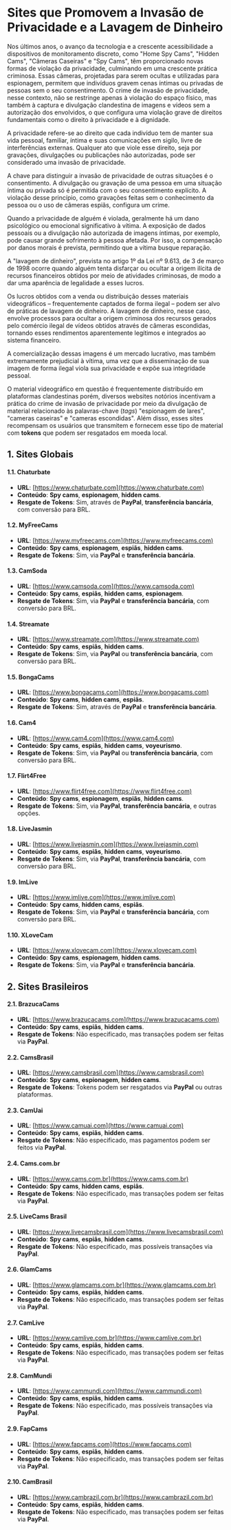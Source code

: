 # Sites que Promovem a Invasão de Privacidade e a Lavagem de Dinheiro

Nos últimos anos, o avanço da tecnologia e a crescente acessibilidade a dispositivos de monitoramento discreto, como "Home Spy Cams", "Hidden Cams", "Câmeras Caseiras" e "Spy Cams", têm proporcionado novas formas de violação da privacidade, culminando em uma crescente prática criminosa. Essas câmeras, projetadas para serem ocultas e utilizadas para espionagem, permitem que indivíduos gravem cenas íntimas ou privadas de pessoas sem o seu consentimento. O crime de invasão de privacidade, nesse contexto, não se restringe apenas à violação do espaço físico, mas também à captura e divulgação clandestina de imagens e vídeos sem a autorização dos envolvidos, o que configura uma violação grave de direitos fundamentais como o direito à privacidade e à dignidade.

A privacidade refere-se ao direito que cada indivíduo tem de manter sua vida pessoal, familiar, íntima e suas comunicações em sigilo, livre de interferências externas. Qualquer ato que viole esse direito, seja por gravações, divulgações ou publicações não autorizadas, pode ser considerado uma invasão de privacidade.

A chave para distinguir a invasão de privacidade de outras situações é o consentimento. A divulgação ou gravação de uma pessoa em uma situação íntima ou privada só é permitida com o seu consentimento explícito. A violação desse princípio, como gravações feitas sem o conhecimento da pessoa ou o uso de câmeras espiãs, configura um crime.

Quando a privacidade de alguém é violada, geralmente há um dano psicológico ou emocional significativo à vítima. A exposição de dados pessoais ou a divulgação não autorizada de imagens íntimas, por exemplo, pode causar grande sofrimento à pessoa afetada. Por isso, a compensação por danos morais é prevista, permitindo que a vítima busque reparação.

A "lavagem de dinheiro", prevista no artigo 1º da Lei nº 9.613, de 3 de março de 1998 ocorre quando alguém tenta disfarçar ou ocultar a origem ilícita de recursos financeiros obtidos por meio de atividades criminosas, de modo a dar uma aparência de legalidade a esses lucros.

Os lucros obtidos com a venda ou distribuição desses materiais videográficos – frequentemente captados de forma ilegal – podem ser alvo de práticas de lavagem de dinheiro. A lavagem de dinheiro, nesse caso, envolve processos para ocultar a origem criminosa dos recursos gerados pelo comércio ilegal de vídeos obtidos através de câmeras escondidas, tornando esses rendimentos aparentemente legítimos e integrados ao sistema financeiro.

A comercialização dessas imagens é um mercado lucrativo, mas também extremamente prejudicial à vítima, uma vez que a disseminação de sua imagem de forma ilegal viola sua privacidade e expõe sua integridade pessoal.

O material videográfico em questão é frequentemente distribuído em plataformas clandestinas porém, diversos websites notórios incentivam a prática do crime de invasão de privacidade por meio da divulgação de material relacionado às palavras-chave (*tags*) "espionagem de lares", "cameras caseiras" e "cameras escondidas". Além disso, esses sites recompensam os usuários que transmitem e fornecem esse tipo de material com **tokens** que podem ser resgatados em moeda local.

## **1. Sites Globais**

#### **1.1. Chaturbate**
- **URL**: [https://www.chaturbate.com](https://www.chaturbate.com)
- **Conteúdo**: **Spy cams**, **espionagem**, **hidden cams**.
- **Resgate de Tokens**: Sim, através de **PayPal**, **transferência bancária**, com conversão para BRL.

#### **1.2. MyFreeCams**
- **URL**: [https://www.myfreecams.com](https://www.myfreecams.com)
- **Conteúdo**: **Spy cams**, **espionagem**, **espiãs**, **hidden cams**.
- **Resgate de Tokens**: Sim, via **PayPal** e **transferência bancária**.

#### **1.3. CamSoda**
- **URL**: [https://www.camsoda.com](https://www.camsoda.com)
- **Conteúdo**: **Spy cams**, **espiãs**, **hidden cams**, **espionagem**.
- **Resgate de Tokens**: Sim, via **PayPal** e **transferência bancária**, com conversão para BRL.

#### **1.4. Streamate**
- **URL**: [https://www.streamate.com](https://www.streamate.com)
- **Conteúdo**: **Spy cams**, **espiãs**, **hidden cams**.
- **Resgate de Tokens**: Sim, via **PayPal** ou **transferência bancária**, com conversão para BRL.

#### **1.5. BongaCams**
- **URL**: [https://www.bongacams.com](https://www.bongacams.com)
- **Conteúdo**: **Spy cams**, **hidden cams**, **espiãs**.
- **Resgate de Tokens**: Sim, através de **PayPal** e **transferência bancária**.

#### **1.6. Cam4**
- **URL**: [https://www.cam4.com](https://www.cam4.com)
- **Conteúdo**: **Spy cams**, **espiãs**, **hidden cams**, **voyeurismo**.
- **Resgate de Tokens**: Sim, via **PayPal** ou **transferência bancária**, com conversão para BRL.

#### **1.7. Flirt4Free**
- **URL**: [https://www.flirt4free.com](https://www.flirt4free.com)
- **Conteúdo**: **Spy cams**, **espionagem**, **espiãs**, **hidden cams**.
- **Resgate de Tokens**: Sim, via **PayPal**, **transferência bancária**, e outras opções.

#### **1.8. LiveJasmin**
- **URL**: [https://www.livejasmin.com](https://www.livejasmin.com)
- **Conteúdo**: **Spy cams**, **espiãs**, **hidden cams**, **voyeurismo**.
- **Resgate de Tokens**: Sim, via **PayPal**, **transferência bancária**, com conversão para BRL.

#### **1.9. ImLive**
- **URL**: [https://www.imlive.com](https://www.imlive.com)
- **Conteúdo**: **Spy cams**, **hidden cams**, **espiãs**.
- **Resgate de Tokens**: Sim, via **PayPal** e **transferência bancária**, com conversão para BRL.

#### **1.10. XLoveCam**
- **URL**: [https://www.xlovecam.com](https://www.xlovecam.com)
- **Conteúdo**: **Spy cams**, **espionagem**, **hidden cams**.
- **Resgate de Tokens**: Sim, via **PayPal** e **transferência bancária**.

## **2. Sites Brasileiros**

#### **2.1. BrazucaCams**
- **URL**: [https://www.brazucacams.com](https://www.brazucacams.com)
- **Conteúdo**: **Spy cams**, **espiãs**, **hidden cams**.
- **Resgate de Tokens**: Não especificado, mas transações podem ser feitas via **PayPal**.

#### **2.2. CamsBrasil**
- **URL**: [https://www.camsbrasil.com](https://www.camsbrasil.com)
- **Conteúdo**: **Spy cams**, **espionagem**, **hidden cams**.
- **Resgate de Tokens**: Tokens podem ser resgatados via **PayPal** ou outras plataformas.

#### **2.3. CamUai**
- **URL**: [https://www.camuai.com](https://www.camuai.com)
- **Conteúdo**: **Spy cams**, **espiãs**, **hidden cams**.
- **Resgate de Tokens**: Não especificado, mas pagamentos podem ser feitos via **PayPal**.

#### **2.4. Cams.com.br**
- **URL**: [https://www.cams.com.br](https://www.cams.com.br)
- **Conteúdo**: **Spy cams**, **hidden cams**, **espiãs**.
- **Resgate de Tokens**: Não especificado, mas transações podem ser feitas via **PayPal**.

#### **2.5. LiveCams Brasil**
- **URL**: [https://www.livecamsbrasil.com](https://www.livecamsbrasil.com)
- **Conteúdo**: **Spy cams**, **espiãs**, **hidden cams**.
- **Resgate de Tokens**: Não especificado, mas possíveis transações via **PayPal**.

#### **2.6. GlamCams**
- **URL**: [https://www.glamcams.com.br](https://www.glamcams.com.br)
- **Conteúdo**: **Spy cams**, **espiãs**, **hidden cams**.
- **Resgate de Tokens**: Não especificado, mas transações podem ser feitas via **PayPal**.

#### **2.7. CamLive**
- **URL**: [https://www.camlive.com.br](https://www.camlive.com.br)
- **Conteúdo**: **Spy cams**, **espiãs**, **hidden cams**.
- **Resgate de Tokens**: Não especificado, mas transações podem ser feitas via **PayPal**.

#### **2.8. CamMundi**
- **URL**: [https://www.cammundi.com](https://www.cammundi.com)
- **Conteúdo**: **Spy cams**, **espiãs**, **hidden cams**.
- **Resgate de Tokens**: Não especificado, mas possíveis transações via **PayPal**.

#### **2.9. FapCams**
- **URL**: [https://www.fapcams.com](https://www.fapcams.com)
- **Conteúdo**: **Spy cams**, **espiãs**, **hidden cams**.
- **Resgate de Tokens**: Não especificado, mas transações podem ser feitas via **PayPal**.

#### **2.10. CamBrasil**
- **URL**: [https://www.cambrazil.com.br](https://www.cambrazil.com.br)
- **Conteúdo**: **Spy cams**, **espiãs**, **hidden cams**.
- **Resgate de Tokens**: Não especificado, mas transações podem ser feitas via **PayPal**.
